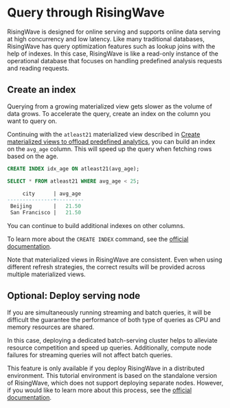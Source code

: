 # Query through RisingWave

RisingWave is designed for online serving and supports online data serving at high concurrency and low latency. Like many traditional databases, RisingWave has query optimization features such as lookup joins with the help of indexes. In this case, RisingWave is like a read-only instance of the operational database that focuses on handling predefined analysis requests and reading requests.

## Create an index

Querying from a growing materialized view gets slower as the volume of data grows. To accelerate the query, create an index on the column you want to query on.

Continuing with the `atleast21` materialized view described in [Create materialized views to offload predefined analytics](001-create-mv-offload-analytics.md), you can build an index on the `avg_age` column. This will speed up the query when fetching rows based on the age. 

```sql
CREATE INDEX idx_age ON atleast21(avg_age);
```

```sql
SELECT * FROM atleast21 WHERE avg_age < 25;

     city      | avg_age 
---------------+---------
 Beijing       |   21.50
 San Francisco |   21.50
```

You can continue to build additional indexes on other columns.

To learn more about the `CREATE INDEX` command, see the [official documentation](https://docs.risingwave.com/docs/current/sql-create-index/#how-to-decide-the-index-distribution-key).

Note that materialized views in RisingWave are consistent. Even when using different refresh strategies, the correct results will be provided across multiple materialized views. 

## Optional: Deploy serving node

If you are simultaneously running streaming and batch queries, it will be difficult the guarantee the performance of both type of queries as CPU and memory resources are shared.

In this case, deploying a dedicated batch-serving cluster helps to alleviate resource competition and speed up queries. Additionally, compute node failures for streaming queries will not affect batch queries. 

This feature is only available if you deploy RisingWave in a distributed environment. This tutorial environment is based on the standalone version of RisingWave, which does not support deploying separate nodes. However, if you would like to learn more about this process, see the [official documentation](https://docs.risingwave.com/docs/current/dedicated-compute-node/).
